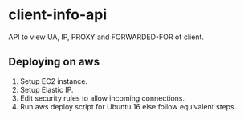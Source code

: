 # client-info-api

API to view UA, IP, PROXY and FORWARDED-FOR of client.

## Deploying on aws
1. Setup EC2 instance.
2. Setup Elastic IP.
3. Edit security rules to allow incoming connections.
4. Run aws deploy script for Ubuntu 16 else follow equivalent steps.
